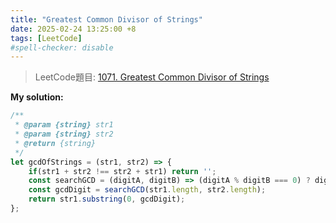 ```yaml
---
title: "Greatest Common Divisor of Strings"
date: 2025-02-24 13:25:00 +8
tags: [LeetCode]
#spell-checker: disable
---
```


> LeetCode題目: [1071. Greatest Common Divisor of Strings](https://leetcode.com/problems/greatest-common-divisor-of-strings/description/?envType=study-plan-v2&envId=leetcode-75)

**My solution:**
```js
/**
 * @param {string} str1
 * @param {string} str2
 * @return {string}
 */
let gcdOfStrings = (str1, str2) => {
    if(str1 + str2 !== str2 + str1) return '';
    const searchGCD = (digitA, digitB) => (digitA % digitB === 0) ? digitB : searchGCD(digitB, digitA % digitB);
    const gcdDigit = searchGCD(str1.length, str2.length);
    return str1.substring(0, gcdDigit);
};
```
